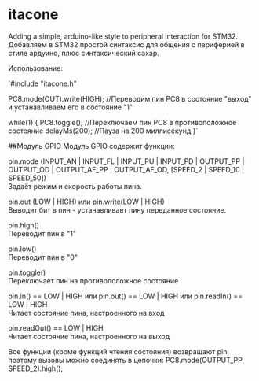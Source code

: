 itacone
=======

Adding a simple, arduino-like style to peripheral interaction for STM32.  
Добавляем в STM32 простой синтаксис для общения с периферией в стиле ардуино, плюс синтаксический сахар.

Использование:

`#include "itacone.h"

PC8.mode(OUT).write(HIGH); //Переводим пин PC8 в состояние "выход" и устанавливаем его в состояние "1"

while(1)
{
	PC8.toggle(); //Переключаем пин PC8 в противоположное состояние
	delayMs(200); //Пауза на 200 миллисекунд
}`

##Модуль GPIO
Модуль GPIO содержит функции:

pin.mode (INPUT_AN | INPUT_FL | INPUT_PU | INPUT_PD | OUTPUT_PP | OUTPUT_OD | OUTPUT_AF_PP | OUTPUT_AF_OD, [SPEED_2 | SPEED_10 | SPEED_50])  
Задаёт режим и скорость работы пина.

pin.out (LOW | HIGH) или pin.write(LOW | HIGH)  
Выводит бит в пин - устанавливает пину переданное состояние.

pin.high()  
Переводит пин в "1"

pin.low()  
Переводит пин в "0"

pin.toggle()  
Переключает пин на противоположное состояние

pin.in() == LOW | HIGH или pin.out() == LOW | HIGH или pin.readIn() == LOW | HIGH  
Читает состояние пина, настроенного на вход

pin.readOut() == LOW | HIGH  
Читает состояние пина, настроенного на выход

Все функции (кроме функций чтения состояния) возвращают pin, поэтому вызовы можно соединять в цепочки:
PC8.mode(OUTPUT_PP, SPEED_2).high();  